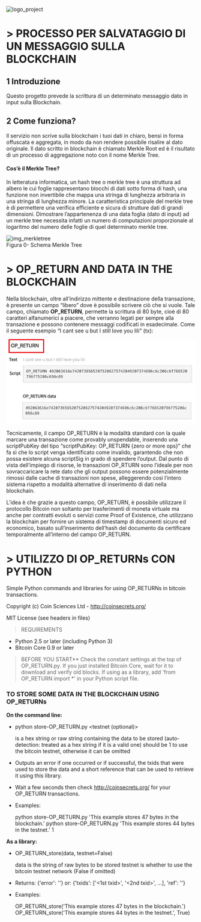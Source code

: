 ![logo_project](./images/logo_project.png)


# > PROCESSO PER SALVATAGGIO DI UN MESSAGGIO SULLA BLOCKCHAIN


## 1	Introduzione
Questo progetto prevede la scrittura di un determinato messaggio dato in input sulla Blockchain.
 

## 2	Come funziona?

Il servizio non scrive sulla blockchain i tuoi dati in chiaro, bensì in forma offuscata e aggregata, in modo da non rendere possibile risalire al dato originale. Il dato scritto in blockchain è chiamato Merkle Root ed è il risultato di un processo di aggregazione noto con il nome Merkle Tree.

#### Cos’è il Merkle Tree?  

In letteratura informatica, un hash tree o merkle tree è una struttura ad albero le cui foglie rappresentano blocchi di dati sotto forma di hash, una funzione non invertibile che mappa una stringa di lunghezza arbitraria in una stringa di lunghezza minore. La caratteristica principale del merkle tree è di permettere una verifica efficiente e sicura di strutture dati di grandi dimensioni.
Dimostrare l’appartenenza di una data foglia (dato di input) ad un merkle tree necessita infatti un numero di computazioni proporzionale al logaritmo del numero delle foglie di quel determinato merkle tree.

![img_merkletree](./images/Hash_Tree.png)    
Figura 0- Schema Merkle Tree

# > OP_RETURN AND DATA IN THE BLOCKCHAIN

Nella blockchain, oltre all’indirizzo mittente e destinazione della transazione, è presente un campo “libero” dove è possibile scrivere ciò che si vuole. Tale campo, chiamato **OP_RETURN**, permette la scrittura di 80 byte, cioè di 80 caratteri alfanumerici a piacere, che verranno legati per sempre alla transazione e possono contenere messaggi codificati in esadecimale.
Come il seguente esempio “I cant see u but I still love you lili” (tx):

![OP_RETURN](./images/OP_RETURN.png)

Tecnicamente, il campo OP_RETURN è la modalità standard con la quale marcare una transazione come provably unspendable, inserendo una scriptPubKey del tipo “scriptPubKey: OP_RETURN {zero or more ops}” che fa sì che lo script venga identificato come invalido, garantendo che non possa esistere alcuna scriptSig in grado di spendere l’output. Dal punto di vista dell’impiego di risorse, le transazioni OP_RTURN sono l’ideale per non sovraccaricare la rete dato che gli output possono essere potenzialmente rimossi dalle cache di transazioni non spese, alleggerendo così l’intero sistema rispetto a modalità alternative di inserimento di dati nella blockchain.

L’idea è che grazie a questo campo, OP_RETURN, è possibile utilizzare il protocollo Bitcoin non soltanto per trasferimenti di moneta virtuale ma anche per contratti evoluti o servizi come Proof of Existence, che utilizzano la blockchain per fornire un sistema di timestamp di documenti sicuro ed economico, basato sull’inserimento dell’hash del documento da certificare temporalmente all’interno del campo OP_RETURN.


# > UTILIZZO DI OP_RETURNs CON PYTHON

Simple Python commands and libraries for using OP_RETURNs in bitcoin transactions.
 
Copyright (c) Coin Sciences Ltd - http://coinsecrets.org/
 
MIT License (see headers in files)
 
>REQUIREMENTS
* Python 2.5 or later (including Python 3)
* Bitcoin Core 0.9 or later
 
>BEFORE YOU START**
Check the constant settings at the top of OP_RETURN.py.
If you just installed Bitcoin Core, wait for it to download and verify old blocks.
If using as a library, add 'from OP_RETURN import *' in your Python script file.
 

### TO STORE SOME DATA IN THE BLOCKCHAIN USING OP_RETURNs

**On the command line:**

* python store-OP_RETURN.py <data> <testnet (optional)>
 
  <data> is a hex string or raw string containing the data to be stored
         (auto-detection: treated as a hex string if it is a valid one)
  <testnet> should be 1 to use the bitcoin testnet, otherwise it can be omitted
 
* Outputs an error if one occurred or if successful, the txids that were used to store
  the data and a short reference that can be used to retrieve it using this library.
 
* Wait a few seconds then check http://coinsecrets.org/ for your OP_RETURN transactions.
 
* Examples:
 
  python store-OP_RETURN.py 'This example stores 47 bytes in the blockchain.'
  python store-OP_RETURN.py 'This example stores 44 bytes in the testnet.' 1
   
    
**As a library:**
 
* OP_RETURN_store(data, testnet=False)
 
  data is the string of raw bytes to be stored
  testnet is whether to use the bitcoin testnet network (False if omitted)
   
* Returns: {'error': '<some error string>'}
       or: {'txids': ['<1st txid>', '<2nd txid>', ...],
            'ref': '<ref for retrieving data>'}
            
* Examples:
 
  OP_RETURN_store('This example stores 47 bytes in the blockchain.')
  OP_RETURN_store('This example stores 44 bytes in the testnet.', True)
  



